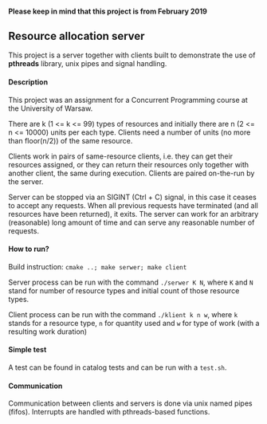 #### Please keep in mind that this project is from February 2019

## Resource allocation server

This project is a server together with clients built to demonstrate the use of **pthreads** library, unix pipes and signal handling.

#### Description
This project was an assignment for a Concurrent Programming course at the University of Warsaw.

There are k (1 <= k <= 99) types of resources and initially there are n (2 <= n <= 10000) units per each type. Clients need a number of units (no more than floor(n/2)) of the same resource. 

Clients work in pairs of same-resource clients, i.e. they can get their resources assigned, or they can return their resources only together with another client, the same during execution. Clients are paired on-the-run by the server.

Server can be stopped via an SIGINT (Ctrl + C) signal, in this case it ceases to accept any requests. When all previous requests have terminated (and all resources have been returned), it exits. The server can work for an arbitrary (reasonable) long amount of time and can serve any reasonable number of requests.
#### How to run?
Build instruction: `cmake ..; make serwer; make client`

Server process can be run with the command `./serwer K N`, where `K` and `N` stand for number of resource types and initial count of those resource types.

Client process can be run with the command `./klient k n w`, where `k` stands for a resource type, `n` for quantity used and `w` for type of work (with a resulting work duration)

#### Simple test
A test can be found in catalog tests and can be run with a `test.sh`. 
#### Communication
Communication between clients and servers is done via unix named pipes (fifos). Interrupts are handled with pthreads-based functions.
